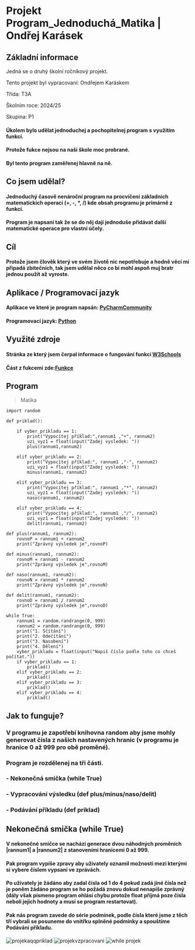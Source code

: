# Projekt Program_Jednoduchá_Matika | Ondřej Karásek


## Základní informace


Jedná se o druhý školní ročníkový projekt.

Tento projekt byl vypracovaní: Ondřejem Karáskem

Třída: T3A

Školním roce: 2024/25

Skupina: P1


#### Úkolem bylo udělat jednoduchej a pochopitelnej program s využitím funkcí.
#### Protože fukce nejsou na naši škole moc probrané.
#### Byl tento program zaměřenej hlavně na ně.


## Co jsem udělal?
#### Jednoduchý časově nenároční program na procvičení základních matematickích operaci (+, -, *, /) kde obsah programu je primárně z funkcí.
#### Program je napsaní tak že se do něj dají jednoduše přidávat další matematické operace pro vlastní účely.


## Cíl
#### Protože jsem člověk který ve svém životě nic nepotřebuje a hodně věcí mi připadá zbitečních, tak jsem udělal něco co bi mohl aspoň muj bratr jednou použít až vyroste.


## Aplikace / Programovací jazyk
#### Aplikace ve které je program napsán: [PyCharmCommunity](https://pycharm-community-edition.en.softonic.com/)
#### Programovací jazyk: [Python](https://www.python.org/)


## Využité zdroje
#### Stránka ze který jsem čerpal informace o fungování funkcí [W3Schools](https://www.w3schools.com/python/python_functions.asp)
#### Část z fukcemi zde:[Funkce](https://www.w3schools.com/python/python_functions.asp)

## Program
> Matika

    import random

    def priklad():

        if vyber_prikladu == 1:
            print("Vypocítej příklad:",rannum1 ,"+", rannum2)
            uzi_vyz1 = float(input("Zadej vysledek: "))
            plus(rannum1,rannum2)

        elif vyber_prikladu == 2:
            print("Vypocítej příklad:", rannum1 ,"-", rannum2)
            uzi_vyz1 = float(input("Zadej vysledek: "))
            minus(rannum1, rannum2)

        elif vyber_prikladu == 3:
            print("Vypocítej příklad:", rannum1 ,"*", rannum2)
            uzi_vyz1 = float(input("Zadej vysledek: "))
            naso(rannum1, rannum2)

        elif vyber_prikladu == 4:
            print("Vypocítej příklad:", rannum1 ,"/", rannum2)
            uzi_vyz1 = float(input("Zadej vysledek: "))
            delit(rannum1, rannum2)

    def plus(rannum1, rannum2):
        rovnoP = rannum1 + rannum2
        print("Zprávný výsledek je",rovnoP)
        
    def minus(rannum1, rannum2):
        rovnoM = rannum1 - rannum2
        print("Zprávný výsledek je",rovnoM)
        
    def naso(rannum1, rannum2):
        rovnoN = rannum1 * rannum2
        print("Zprávný výsledek je",rovnoN)
        
    def delit(rannum1, rannum2):
        rovnoD = rannum1 / rannum2
        print("Zprávný výsledek je",rovnoD)

    while True:
        rannum1 = random.randrange(0, 999)
        rannum2 = random.randrange(0, 999)
        print("1. Sčítání")
        print("2. Odečítání")
        print("3. Nasobení")
        print("4. Dělení")
        vyber_prikladu = float(input("Napiš číslo podle toho co chceš počítat."))
        if vyber_prikladu == 1:
            priklad()
        elif vyber_prikladu == 2:
            priklad()
        elif vyber_prikladu == 3:
            priklad()
        elif vyber_prikladu == 4:
            priklad()
## Jak to funguje?
### V programu je zapotřebí knihovna random aby jsme mohly generovat čísla z našich nastavených hranic (v programu je hranice 0 až 999 pro obě proměné).
### Program je rozdělenej na tři části.
### - Nekonečná smička (while True)
### - Vypracování výsledku (def plus/minus/naso/delit)
### - Podávání příkladu (def priklad)

## Nekonečná smička (while True)
#### V nekonečné smičce se nachází generace dvou náhodných proměních |rannum1| a |rannum2| z stanoveními hranicemi 0 až 999.
#### Pak program vypíše zpravy aby uživately oznamil možnosti mezi kterými si vybere číslem vypsaní ve zprávách.
#### Po uživately je žádáno aby zadal čísla od 1 do 4 pokud zadá jiné čísla než je poněm žádáno program se ho požádá znovu dokud nenapíše zprávný (dály však písmeno program ohlásí chybu protože float příjmá poze čísla neboli jejich hodnoty a musí se program restartovat).
#### Pak nás program zavede do série podmínek, podle čísla které jsme z těch tří vybrali se  posuneme do vnitřku splněné podmínky a spouštíme Podávání příkladu.
![projekaqqpriklad](https://github.com/user-attachments/assets/568cd9da-c51e-4697-914c-bec2fe76b996)
![projekvzpracovani](https://github.com/user-attachments/assets/1b6d4166-de9b-4bfc-9f07-4d475247dbd0)
![while projek](https://github.com/user-attachments/assets/596424c7-7e03-4d5c-ba9c-6d2fd2da2702)
